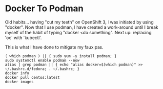 # Docker To Podman

Old habits... having "cut my teeth" on OpenShift 3, I was initiated by using "docker".  Now that I use podman, I have created a work-around until I break myself of the habit of typing "docker <do something".  Next up:  replacing 'oc' with 'kubectl'.  

This is what I have done to mitigate my faux pas.

```
( which podman ) || { sudo yum -y install podman; }
sudo systemctl enable podman --now
alias | grep podman || { echo "alias docker=$(which podman)" >> ~/.bashrc.d/fedora; . ~/.bashrc; }
docker info
docker pull centos:latest
docker images
```

